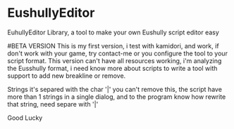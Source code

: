 # EushullyEditor
EuhullyEditor Library, a tool to make your own Eushully script editor easy

#BETA VERSION
This is my first version, i test with kamidori, and work, if don't work with your game, try contact-me or you configure the tool to your script format.
This version can't have all resources working, i'm analyzing the Eusshully format, i need know more about scripts to write a tool with support to add new breakline or remove.

Strings it's separed with the char '|' you can't remove this, the script have more than 1 strings in a single dialog, and to the program know how rewrite that string, need separe with '|'

Good Lucky
